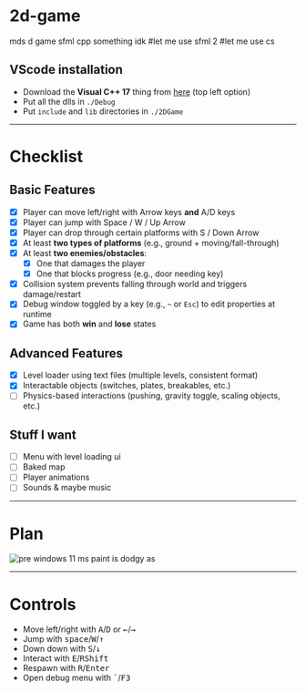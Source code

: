 # 2d-game
mds d game sfml cpp something idk #let me use sfml 2 #let me use cs

## VScode installation
- Download the **Visual C++ 17** thing from [here](https://www.sfml-dev.org/download/sfml/3.0.0/#windows) (top left option)
- Put all the dlls in `./Debug`
- Put `include` and `lib` directories in `./2DGame`

---

# Checklist
## Basic Features
- [x] Player can move left/right with Arrow keys **and** A/D keys
- [x] Player can jump with Space / W / Up Arrow
- [x] Player can drop through certain platforms with S / Down Arrow
- [x] At least **two types of platforms** (e.g., ground + moving/fall-through)
- [x] At least **two enemies/obstacles**:
  - [x] One that damages the player
  - [x] One that blocks progress (e.g., door needing key)  
- [x] Collision system prevents falling through world and triggers damage/restart
- [x] Debug window toggled by a key (e.g., `~` or `Esc`) to edit properties at runtime
- [x] Game has both **win** and **lose** states

## Advanced Features
- [x] Level loader using text files (multiple levels, consistent format)
- [x] Interactable objects (switches, plates, breakables, etc.)
- [ ] Physics-based interactions (pushing, gravity toggle, scaling objects, etc.)

## Stuff I want
- [ ] Menu with level loading ui
- [ ] Baked map
- [ ] Player animations
- [ ] Sounds & maybe music

---

# Plan
![pre windows 11 ms paint is dodgy as](https://i.imgur.com/HUFavIZ.png)

---

# Controls
- Move left/right with <kbd>A</kbd>/<kbd>D</kbd> or <kbd>←</kbd>/<kbd>→</kbd>
- Jump with <kbd>space</kbd>/<kbd>W</kbd>/<kbd>↑</kbd>
- Down down with <kbd>S</kbd>/<kbd>↓</kbd>
- Interact with <kbd>E</kbd>/<kbd>RShift</kbd>
- Respawn with <kbd>R</kbd>/<kbd>Enter</kbd>
- Open debug menu with <kbd>`</kbd>/<kbd>F3</kbd>